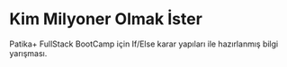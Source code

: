 # Kim Milyoner Olmak İster

Patika+ FullStack BootCamp için If/Else karar yapıları ile hazırlanmış bilgi yarışması. 
